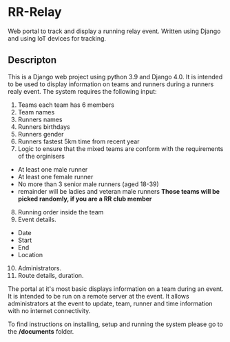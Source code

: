 # RR-Relay
Web portal to track and display a running relay event. Written using Django and using IoT devices for tracking.

## Descripton
This is a Django web project using python 3.9 and Django 4.0. It is intended to be used to display information on teams and runners during a runners realy event. The system requires the following input:
1. Teams each team has 6 members
2. Team names
3. Runners names
4. Runners birthdays
5. Runners gender
6. Runners fastest 5km time from recent year
7. Logic to ensure that the mixed teams are conform with the requirements of the orginisers
- At least one male runner
- At least one female runner
- No more than 3 senior male runners (aged 18-39)
- remainder will be ladies and veteran male runners
**Those teams will be picked randomly, if you are a RR club member**
8. Running order inside the team
9. Event details.
- Date
- Start
- End
- Location
10. Administrators.
11. Route details, duration.

The portal at it's most basic displays information on a team during an event. It is intended to be run on a remote server at the event. It allows administrators at the event to update, team, runner and time information with no internet connectivity.

To find instructions on installing, setup and running the system please go to the **/documents** folder.
